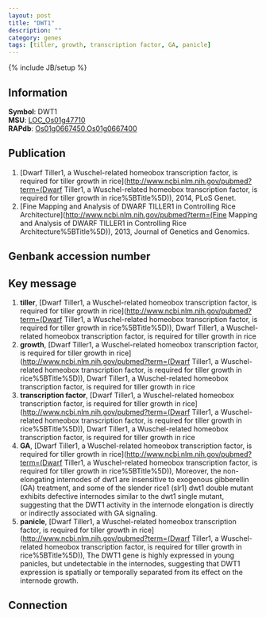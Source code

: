 ```yaml
---
layout: post
title: "DWT1"
description: ""
category: genes
tags: [tiller, growth, transcription factor, GA, panicle]
---
```

{% include JB/setup %}

## Information
__Symbol__: DWT1  
__MSU__: [LOC_Os01g47710](http://rice.plantbiology.msu.edu/cgi-bin/ORF_infopage.cgi?orf=LOC_Os01g47710)  
__RAPdb__: [Os01g0667450](http://rapdb.dna.affrc.go.jp/viewer/gbrowse_details/irgsp1?name=Os01g0667450),[Os01g0667400](http://rapdb.dna.affrc.go.jp/viewer/gbrowse_details/irgsp1?name=Os01g0667400)  

## Publication
1. [Dwarf Tiller1, a Wuschel-related homeobox transcription factor, is required for tiller growth in rice](http://www.ncbi.nlm.nih.gov/pubmed?term=(Dwarf Tiller1, a Wuschel-related homeobox transcription factor, is required for tiller growth in rice%5BTitle%5D)), 2014, PLoS Genet.
2. [Fine Mapping and Analysis of DWARF TILLER1 in Controlling Rice Architecture](http://www.ncbi.nlm.nih.gov/pubmed?term=(Fine Mapping and Analysis of DWARF TILLER1 in Controlling Rice Architecture%5BTitle%5D)), 2013, Journal of Genetics and Genomics.

## Genbank accession number

## Key message
1. __tiller__, [Dwarf Tiller1, a Wuschel-related homeobox transcription factor, is required for tiller growth in rice](http://www.ncbi.nlm.nih.gov/pubmed?term=(Dwarf Tiller1, a Wuschel-related homeobox transcription factor, is required for tiller growth in rice%5BTitle%5D)), Dwarf Tiller1, a Wuschel-related homeobox transcription factor, is required for tiller growth in rice
2. __growth__, [Dwarf Tiller1, a Wuschel-related homeobox transcription factor, is required for tiller growth in rice](http://www.ncbi.nlm.nih.gov/pubmed?term=(Dwarf Tiller1, a Wuschel-related homeobox transcription factor, is required for tiller growth in rice%5BTitle%5D)), Dwarf Tiller1, a Wuschel-related homeobox transcription factor, is required for tiller growth in rice
3. __transcription factor__, [Dwarf Tiller1, a Wuschel-related homeobox transcription factor, is required for tiller growth in rice](http://www.ncbi.nlm.nih.gov/pubmed?term=(Dwarf Tiller1, a Wuschel-related homeobox transcription factor, is required for tiller growth in rice%5BTitle%5D)), Dwarf Tiller1, a Wuschel-related homeobox transcription factor, is required for tiller growth in rice
4. __GA__, [Dwarf Tiller1, a Wuschel-related homeobox transcription factor, is required for tiller growth in rice](http://www.ncbi.nlm.nih.gov/pubmed?term=(Dwarf Tiller1, a Wuschel-related homeobox transcription factor, is required for tiller growth in rice%5BTitle%5D)), Moreover, the non-elongating internodes of dwt1 are insensitive to exogenous gibberellin (GA) treatment, and some of the slender rice1 (slr1) dwt1 double mutant exhibits defective internodes similar to the dwt1 single mutant, suggesting that the DWT1 activity in the internode elongation is directly or indirectly associated with GA signaling.
5. __panicle__, [Dwarf Tiller1, a Wuschel-related homeobox transcription factor, is required for tiller growth in rice](http://www.ncbi.nlm.nih.gov/pubmed?term=(Dwarf Tiller1, a Wuschel-related homeobox transcription factor, is required for tiller growth in rice%5BTitle%5D)), The DWT1 gene is highly expressed in young panicles, but undetectable in the internodes, suggesting that DWT1 expression is spatially or temporally separated from its effect on the internode growth.

## Connection



